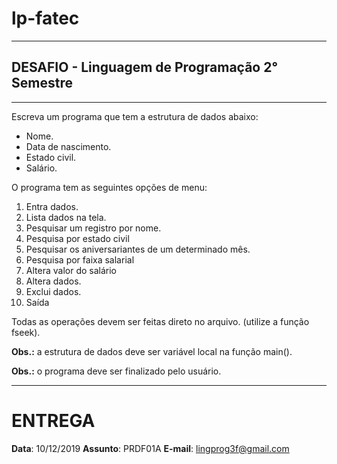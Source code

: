 # lp-fatec
--------
## **DESAFIO - Linguagem de Programação 2° Semestre**
---------
Escreva um programa que tem a estrutura de dados abaixo:
- Nome.
- Data de nascimento.
- Estado civil.
- Salário. 

O programa tem as seguintes opções de menu:
1.  Entra dados.
2.  Lista dados na tela.
3.  Pesquisar um registro por nome.
4.  Pesquisa por estado civil
5.  Pesquisar os aniversariantes de um determinado mês.
6.  Pesquisa por faixa salarial
7.  Altera valor do salário
8.  Altera dados.
9.  Exclui dados.
10. Saída

Todas as operações devem ser feitas direto no arquivo. (utilize a função fseek).

**Obs.:** a estrutura de dados deve ser variável local na função main().

**Obs.:** o programa deve ser finalizado pelo usuário. 

-----
# ENTREGA
**Data**: 10/12/2019
**Assunto**: PRDF01A
**E-mail**: lingprog3f@gmail.com
